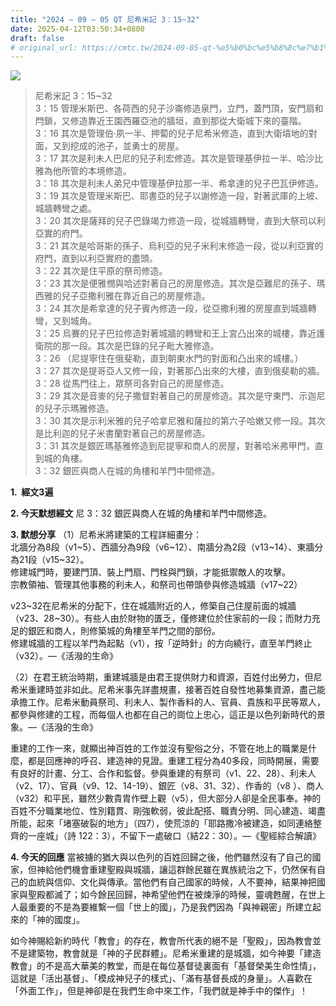 ```yaml
---
title: "2024 – 09 – 05 QT 尼希米記 3：15~32"
date: 2025-04-12T03:50:34+0800
draft: false
# original_url: https://cmtc.tw/2024-09-05-qt-%e5%b0%bc%e5%b8%8c%e7%b1%b3%e8%a8%98-3%ef%bc%9a1532
---
```


![](/images/qt.jpg)
> 尼希米記 3：15\~32  
> 3：15 管理米斯巴、各荷西的兒子沙崙修造泉門，立門，蓋門頂，安門扇和閂鎖，又修造靠近王園西羅亞池的牆垣，直到那從大衛城下來的臺階。  
> 3：16 其次是管理伯‧夙一半、押蔔的兒子尼希米修造，直到大衛墳地的對面，又到挖成的池子，並勇士的房屋。  
> 3：17 其次是利未人巴尼的兒子利宏修造。其次是管理基伊拉一半、哈沙比雅為他所管的本境修造。  
> 3：18 其次是利未人弟兄中管理基伊拉那一半、希拿達的兒子巴瓦伊修造。  
> 3：19 其次是管理米斯巴、耶書亞的兒子以謝修造一段，對著武庫的上坡、城牆轉彎之處。  
> 3：20 其次是薩拜的兒子巴錄竭力修造一段，從城牆轉彎，直到大祭司以利亞實的府門。  
> 3：21 其次是哈哥斯的孫子、烏利亞的兒子米利末修造一段，從以利亞實的府門，直到以利亞實府的盡頭。  
> 3：22 其次是住平原的祭司修造。  
> 3：23 其次是便雅憫與哈述對著自己的房屋修造。其次是亞難尼的孫子、瑪西雅的兒子亞撒利雅在靠近自己的房屋修造。  
> 3：24 其次是希拿達的兒子賓內修造一段，從亞撒利雅的房屋直到城牆轉彎，又到城角。  
> 3：25 烏賽的兒子巴拉修造對著城牆的轉彎和王上宮凸出來的城樓，靠近護衛院的那一段。其次是巴錄的兒子毗大雅修造。  
> 3：26 （尼提寧住在俄斐勒，直到朝東水門的對面和凸出來的城樓。）  
> 3：27 其次是提哥亞人又修一段，對著那凸出來的大樓，直到俄斐勒的牆。  
> 3：28 從馬門往上，眾祭司各對自己的房屋修造。  
> 3：29 其次是音麥的兒子撒督對著自己的房屋修造。其次是守東門、示迦尼的兒子示瑪雅修造。  
> 3：30 其次是示利米雅的兒子哈拿尼雅和薩拉的第六子哈嫩又修一段。其次是比利迦的兒子米書蘭對著自己的房屋修造。  
> 3：31 其次是銀匠瑪基雅修造到尼提寧和商人的房屋，對著哈米弗甲門，直到城的角樓。  
> 3：32 銀匠與商人在城的角樓和羊門中間修造。

**1.  經文3遍**

**2. 今天默想經文**
尼 3：32 銀匠與商人在城的角樓和羊門中間修造。

**3. 默想分享**
（1）尼希米將建築的工程詳細畫分：  
北牆分為8段（v1\~5）、西牆分為9段（v6\~12）、南牆分為2段（v13\~14）、東牆分為21段（v15\~32）。  
修建城門時，要建門頂、裝上門扇、門栓與門鎖，才能抵禦敵人的攻擊。  
宗教領袖、管理其他事務的利未人，和祭司也帶頭參與修造城牆（v17\~22）

v23\~32在尼希米的分配下，住在城牆附近的人，修築自己住屋前面的城牆（v23、28\~30）。有些人由於財物的匱乏，僅修建位於住家前的一段；而財力充足的銀匠和商人，則修築城的角樓至羊門之間的部份。  
修建城牆的工程以羊門為起點（v1），按「逆時針」的方向繞行，直至羊門終止（v32）。—《活潑的生命》

（2）在君王統治時期，重建城牆是由君王提供財力和資源，百姓付出勞力，但尼希米重建時並非如此。尼希米事先詳盡規畫，接著百姓自發性地募集資源，盡己能承擔工作。尼希米動員祭司、利未人、製作香料的人、官員、貴族和平民等眾人，都參與修建的工程，而每個人也都在自己的崗位上忠心，這正是以色列新時代的景象。—《活潑的生命》

重建的工作一來，就顯出神百姓的工作並沒有聖俗之分，不管在地上的職業是什麼，都是回應神的呼召、建造神的見證。重建工程分為40多段，同時開展，需要有良好的計畫、分工、合作和監督。參與重建的有祭司（v1、22、28）、利未人（v2、17）、官員（v9、12、14-19）、銀匠（v8、31、32）、作香的（v8 ）、商人（v32）和平民，雖然少數貴胄作壁上觀（v5），但大部分人卻是全民事奉。神的百姓不分職業地位、性別籍貫、剛強軟弱，彼此配搭、職責分明、同心建造、竭盡所能，起來「堵塞破裂的地方」（四7），使荒涼的「耶路撒冷被建造，如同連絡整齊的一座城」（詩 122：3），不留下一處破口（結22：30）。—《聖經綜合解讀》

**4. 今天的回應**
當被擄的猶大與以色列的百姓回歸之後，他們雖然沒有了自己的國家，但神給他們機會重建聖殿與城牆，讓這群餘民雖在異族統治之下，仍然保有自己的血統與信仰、文化與傳承。當他們有自己國家的時候，人不要神，結果神把國家與聖殿都滅了；如今餘民回歸，神希望他們在被煉淨的時候，靈魂甦醒，在世上人最重要的不是為要維繫一個「世上的國」，乃是我們因為「與神親密」所建立起來的「神的國度」。

如今神賜給新約時代「教會」的存在，教會所代表的絕不是「聖殿」，因為教會並不是建築物，教會就是「神的子民群體」。尼希米重建的是城牆，如今神要「建造教會」的不是高大華美的教堂，而是在每位基督徒裏面有「基督榮美生命性情」，這就是「活出基督」、「模成神兒子的樣式」、「滿有基督長成的身量」。人喜歡在「外面工作」，但是神卻是在我們生命中來工作，「我們就是神手中的傑作」！
